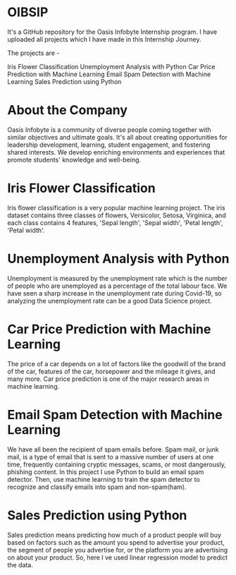 # OIBSIP
It's a GitHub repository for the Oasis Infobyte Internship program. I have uploaded all projects which I have made in this Internship Journey.

The projects are -

Iris Flower Classification
Unemployment Analysis with Python
Car Price Prediction with Machine Learning
Email Spam Detection with Machine Learning
Sales Prediction using Python

# About the Company
Oasis Infobyte is a community of diverse people coming together with similar objectives and ultimate goals. It's all about creating opportunities for leadership development, learning, student engagement, and fostering shared interests. We develop enriching environments and experiences that promote students' knowledge and well-being.

# Iris Flower Classification
Iris flower classification is a very popular machine learning project. The iris dataset contains three classes of flowers, Versicolor, Setosa, Virginica, and each class contains 4 features, 'Sepal length', 'Sepal width', 'Petal length', 'Petal width'.

# Unemployment Analysis with Python
Unemployment is measured by the unemployment rate which is the number of people who are unemployed as a percentage of the total labour face. We have seen a sharp increase in the unemployment rate during Covid-19, so analyzing the unemployment rate can be a good Data Science project.

# Car Price Prediction with Machine Learning
The price of a car depends on a lot of factors like the goodwill of the brand of the car, features of the car, horsepower and the mileage it gives, and many more. Car price prediction is one of the major research areas in machine learning.

# Email Spam Detection with Machine Learning
We have all been the recipient of spam emails before. Spam mail, or junk mail, is a type of email that is sent to a massive number of users at one time, frequently containing cryptic messages, scams, or most dangerously, phishing content. In this project I use Python to build an email spam detector. Then, use machine learning to train the spam detector to recognize and classify emails into spam and non-spam(ham).

# Sales Prediction using Python
Sales prediction means predicting how much of a product people will buy based on factors such as the amount you spend to advertise your product, the segment of people you advertise for, or the platform you are advertising on about your product. So, here I ve used linear regression model to predict the data.
